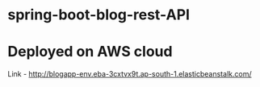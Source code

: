 # spring-boot-blog-rest-API
# Deployed on AWS cloud
Link - http://blogapp-env.eba-3cxtvx9t.ap-south-1.elasticbeanstalk.com/
